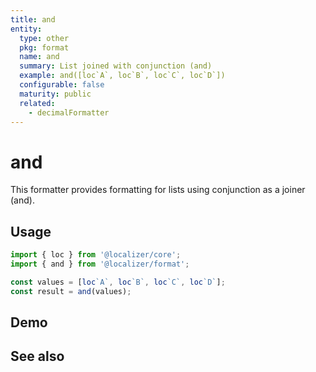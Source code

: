 ```yaml
---
title: and
entity:
  type: other
  pkg: format
  name: and
  summary: List joined with conjunction (and)
  example: and([loc`A`, loc`B`, loc`C`, loc`D`])
  configurable: false
  maturity: public
  related:
    - decimalFormatter
---
```


# and <Package name="format"/>

This formatter provides formatting for lists using conjunction as a joiner (and).

## Usage

```typescript twoslash
import { loc } from '@localizer/core';
import { and } from '@localizer/format';

const values = [loc`A`, loc`B`, loc`C`, loc`D`];
const result = and(values);
```

## Demo

<script setup>
  import { ref } from 'vue';
  import { NFormItem } from 'naive-ui/es/form';
  import { loc } from '@localizer/core';

  const value = [loc`A`, loc`B`, loc`C`, loc`D`];
</script>

<EntityDemo :args="[value]">
</EntityDemo>

## See also

<Entities />
